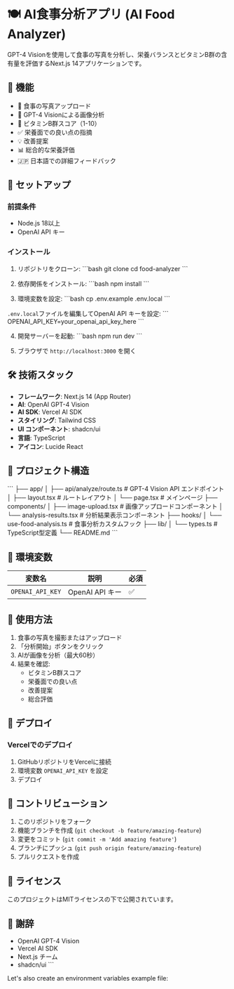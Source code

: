 # 🍽️ AI食事分析アプリ (AI Food Analyzer)

GPT-4 Visionを使用して食事の写真を分析し、栄養バランスとビタミンB群の含有量を評価するNext.js 14アプリケーションです。

## 🌟 機能

- 📸 食事の写真アップロード
- 🤖 GPT-4 Visionによる画像分析
- 🍎 ビタミンB群スコア（1-10）
- ✅ 栄養面での良い点の指摘
- 💡 改善提案
- 📊 総合的な栄養評価
- 🇯🇵 日本語での詳細フィードバック

## 🚀 セットアップ

### 前提条件

- Node.js 18以上
- OpenAI API キー

### インストール

1. リポジトリをクローン:
\`\`\`bash
git clone <your-repo-url>
cd food-analyzer
\`\`\`

2. 依存関係をインストール:
\`\`\`bash
npm install
\`\`\`

3. 環境変数を設定:
\`\`\`bash
cp .env.example .env.local
\`\`\`

`.env.local`ファイルを編集してOpenAI API キーを設定:
\`\`\`
OPENAI_API_KEY=your_openai_api_key_here
\`\`\`

4. 開発サーバーを起動:
\`\`\`bash
npm run dev
\`\`\`

5. ブラウザで `http://localhost:3000` を開く

## 🛠️ 技術スタック

- **フレームワーク**: Next.js 14 (App Router)
- **AI**: OpenAI GPT-4 Vision
- **AI SDK**: Vercel AI SDK
- **スタイリング**: Tailwind CSS
- **UI コンポーネント**: shadcn/ui
- **言語**: TypeScript
- **アイコン**: Lucide React

## 📁 プロジェクト構造

\`\`\`
├── app/
│   ├── api/analyze/route.ts    # GPT-4 Vision API エンドポイント
│   ├── layout.tsx              # ルートレイアウト
│   └── page.tsx                # メインページ
├── components/
│   ├── image-upload.tsx        # 画像アップロードコンポーネント
│   └── analysis-results.tsx    # 分析結果表示コンポーネント
├── hooks/
│   └── use-food-analysis.ts    # 食事分析カスタムフック
├── lib/
│   └── types.ts                # TypeScript型定義
└── README.md
\`\`\`

## 🔧 環境変数

| 変数名 | 説明 | 必須 |
|--------|------|------|
| `OPENAI_API_KEY` | OpenAI API キー | ✅ |

## 📝 使用方法

1. 食事の写真を撮影またはアップロード
2. 「分析開始」ボタンをクリック
3. AIが画像を分析（最大60秒）
4. 結果を確認:
   - ビタミンB群スコア
   - 栄養面での良い点
   - 改善提案
   - 総合評価

## 🚀 デプロイ

### Vercelでのデプロイ

1. GitHubリポジトリをVercelに接続
2. 環境変数 `OPENAI_API_KEY` を設定
3. デプロイ

## 🤝 コントリビューション

1. このリポジトリをフォーク
2. 機能ブランチを作成 (`git checkout -b feature/amazing-feature`)
3. 変更をコミット (`git commit -m 'Add amazing feature'`)
4. ブランチにプッシュ (`git push origin feature/amazing-feature`)
5. プルリクエストを作成

## 📄 ライセンス

このプロジェクトはMITライセンスの下で公開されています。

## 🙏 謝辞

- OpenAI GPT-4 Vision
- Vercel AI SDK
- Next.js チーム
- shadcn/ui
\`\`\`

Let's also create an environment variables example file:
